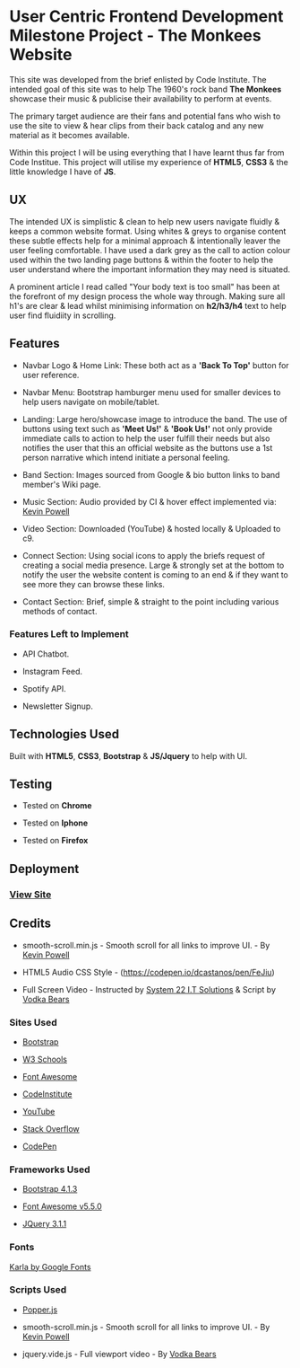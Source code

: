 # User Centric Frontend Development Milestone Project - The Monkees Website

This site was developed from the brief enlisted by Code Institute. The intended goal of this site was to help The 1960's rock band **The Monkees** showcase their music & publicise their availability to perform at events.

The primary target audience are their fans and potential fans who wish to use the site to view & hear clips from their back catalog and any new material as it becomes available.

Within this project I will be using everything that I have learnt thus far from Code Institue.
This project will utilise my experience of **HTML5**, **CSS3** & the little knowledge I have of **JS**.

## UX

The intended UX is simplistic & clean to help new users navigate fluidly & keeps a common website format. Using whites & greys to organise content these subtle effects help for a minimal approach & intentionally leaver the user feeling comfortable. I have used a dark grey as the call to action colour used within the two landing page buttons & within the footer to help the user understand where the important information they may need is situated.

A prominent article I read called "Your body text is too small" has been at the forefront of my design process the whole way through. Making sure all h1's are clear & lead whilst minimising information on **h2/h3/h4** text to help user find fluidiity in scrolling.

## Features 

* Navbar Logo & Home Link: These both act as a **'Back To Top'** button for user reference. 

* Navbar Menu: Bootstrap hamburger menu used for smaller devices to help users navigate on mobile/tablet.

* Landing: Large hero/showcase image to introduce the band. The use of buttons using text such as **'Meet Us!'** & **'Book Us!'** not only provide immediate calls to action to help the user fulfill their needs but also notifies the user that this an official website as the buttons use a 1st person narrative which intend initiate a personal feeling.

* Band Section: Images sourced from Google & bio button links to band member's Wiki page.

* Music Section: Audio provided by CI & hover effect implemented via: [Kevin Powell](https://codepen.io/kevinpowell/pen/dWzGox)

* Video Section: Downloaded (YouTube) & hosted locally & Uploaded to c9.

* Connect Section: Using social icons to apply the briefs request of creating a social media presence. Large & strongly set at the bottom to notify the user the website content is coming to an end & if they want to see more they can browse these links.

* Contact Section: Brief, simple & straight to the point including various methods of contact.

### Features Left to Implement 

* API Chatbot.

* Instagram Feed.

* Spotify API.

* Newsletter Signup.

## Technologies Used

Built with **HTML5**, **CSS3**, **Bootstrap** & **JS/Jquery** to help with UI.

## Testing

* Tested on **Chrome**

* Tested on **Iphone**

* Tested on **Firefox**

## Deployment

### [View Site](https://elh0.github.io/the-monkees/)

## Credits 

* smooth-scroll.min.js - Smooth scroll for all links to improve UI. - By [Kevin Powell](https://codepen.io/kevinpowell/pen/dWzGox)

* HTML5 Audio CSS Style - (https://codepen.io/dcastanos/pen/FeJiu)

* Full Screen Video - Instructed by [System 22 I.T Solutions](https://youtu.be/4tYPDXfjP1Y) & Script by [Vodka Bears](https://github.com/vodkabears/Vide)

### Sites Used

* [Bootstrap](https://getbootstrap.com/docs/4.1/getting-started/introduction/)

* [W3 Schools](https://www.w3schools.com/html/default.asp) 

* [Font Awesome](https://www.bootstrapcdn.com/fontawesome/) 

* [CodeInstitute](https://courses.codeinstitute.net)

* [YouTube](https://www.youtube.com/)

* [Stack Overflow](https://stackoverflow.com/)

* [CodePen](https://codepen.io/)

### Frameworks Used 

* [Bootstrap 4.1.3](https://getbootstrap.com/)

* [Font Awesome v5.5.0](https://fontawesome.com/how-to-use/on-the-web/setup/getting-started?using=web-fonts-with-css)

* [JQuery 3.1.1](https://jquery.com/download/)

### Fonts 

[Karla by Google Fonts](https://fonts.google.com/specimen/Karla)

### Scripts Used

* [Popper.js](https://popper.js.org/)

* smooth-scroll.min.js - Smooth scroll for all links to improve UI. - By [Kevin Powell](https://codepen.io/kevinpowell/pen/dWzGox)

* jquery.vide.js - Full viewport video - By [Vodka Bears](https://github.com/vodkabears/Vide)


